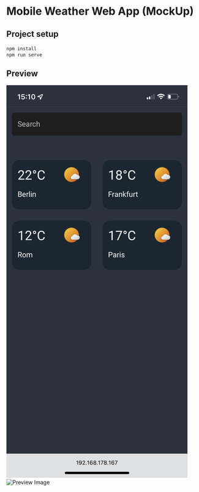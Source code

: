 # Mobile Weather Web App (MockUp)

## Project setup
```
npm install
npm run serve
```

## Preview

![Preview Image](https://github.com/robineco/mobile-weather-app/blob/master/preview/overview.png?raw=true)
![Preview Image](https://github.com/robineco/mobile-weather-app/blob/master/preview/detailview.png?raw=true)
